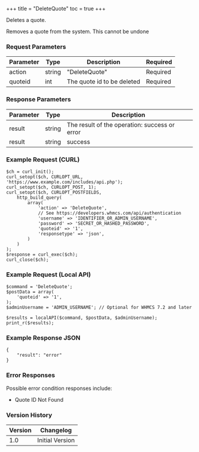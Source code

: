 +++
title = "DeleteQuote"
toc = true
+++

Deletes a quote.

Removes a quote from the system. This cannot be undone

### Request Parameters

| Parameter | Type | Description | Required |
| --------- | ---- | ----------- | -------- |
| action | string | "DeleteQuote" | Required |
| quoteid | int | The quote id to be deleted | Required |

### Response Parameters

| Parameter | Type | Description |
| --------- | ---- | ----------- |
| result | string | The result of the operation: success or error |
| result | string | success |


### Example Request (CURL)

```
$ch = curl_init();
curl_setopt($ch, CURLOPT_URL, 'https://www.example.com/includes/api.php');
curl_setopt($ch, CURLOPT_POST, 1);
curl_setopt($ch, CURLOPT_POSTFIELDS,
    http_build_query(
        array(
            'action' => 'DeleteQuote',
            // See https://developers.whmcs.com/api/authentication
            'username' => 'IDENTIFIER_OR_ADMIN_USERNAME',
            'password' => 'SECRET_OR_HASHED_PASSWORD',
            'quoteid' => '1',
            'responsetype' => 'json',
        )
    )
);
$response = curl_exec($ch);
curl_close($ch);
```


### Example Request (Local API)

```
$command = 'DeleteQuote';
$postData = array(
    'quoteid' => '1',
);
$adminUsername = 'ADMIN_USERNAME'; // Optional for WHMCS 7.2 and later

$results = localAPI($command, $postData, $adminUsername);
print_r($results);
```


### Example Response JSON

```
{
    "result": "error"
}
```


### Error Responses

Possible error condition responses include:

* Quote ID Not Found


### Version History

| Version | Changelog |
| ------- | --------- |
| 1.0 | Initial Version |
